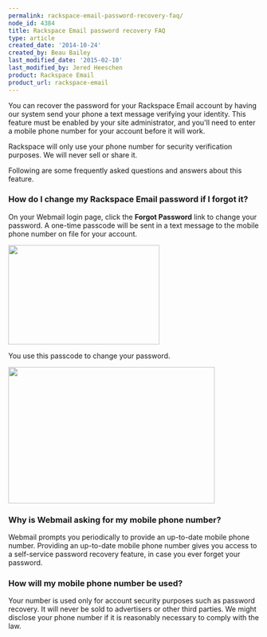 ```yaml
---
permalink: rackspace-email-password-recovery-faq/
node_id: 4384
title: Rackspace Email password recovery FAQ
type: article
created_date: '2014-10-24'
created_by: Beau Bailey
last_modified_date: '2015-02-10'
last_modified_by: Jered Heeschen
product: Rackspace Email
product_url: rackspace-email
---
```


You can recover the password for your Rackspace Email account by having
our system send your phone a text message verifying your identity. This
feature must be enabled by your site administrator, and you'll need to
enter a mobile phone number for your account before it will work.

Rackspace will only use your phone number for security verification
purposes. We will never sell or share it.

Following are some frequently asked questions and answers about this
feature.

### How do I change my Rackspace Email password if I forgot it?

On your Webmail login page, click the **Forgot Password** link to change
your password. A one-time passcode will be sent in a text message to the
mobile phone number on file for your account.

<img src="{% asset_path rackspace-email/rackspace-email-password-recovery-faq/1481.2b.png %}" width="303" height="199" />

You use this passcode to change your password.

<img src="{% asset_path rackspace-email/rackspace-email-password-recovery-faq/1481.1b.png %}" width="414" height="273" />

### Why is Webmail asking for my mobile phone number?

Webmail prompts you periodically to provide an up-to-date mobile phone
number. Providing an up-to-date mobile phone number gives you access to
a self-service password recovery feature, in case you ever forget your
password.

### How will my mobile phone number be used?

Your number is used only for account security purposes such as password
recovery. It will never be sold
to advertisers or other third parties. We might disclose your phone
number if it is reasonably necessary to comply with the law.
